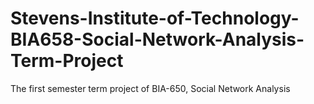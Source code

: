# Stevens-Institute-of-Technology-BIA658-Social-Network-Analysis-Term-Project
The first semester term project of BIA-650, Social Network Analysis
